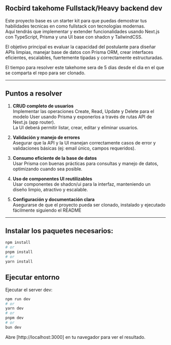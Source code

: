 ## Rocbird takehome Fullstack/Heavy backend dev

Este proyecto base es un starter kit para que puedas demostrar tus habilidades tecnicas en como fullstack con tecnologías modernas.  
Aquí tendrás que implementar y extender funcionalidades usando Next.js con TypeScript, Prisma y una UI base con shadcn y TailwindCSS.

El objetivo principal es evaluar la capacidad del postulante para diseñar APIs limpias, manejar base de datos con Prisma ORM, crear interfaces eficientes, escalables, fuertemente tipadas y correctamente estructuradas.

El tiempo para resolver este takehome sera de 5 dias desde el dia en el que se comparta el repo para ser clonado.

---

## Puntos a resolver

1. **CRUD completo de usuarios**  
   Implementar las operaciones Create, Read, Update y Delete para el modelo User usando Prisma y exponerlos a través de rutas API de Next.js (app router).  
   La UI deberá permitir listar, crear, editar y eliminar usuarios.

2. **Validación y manejo de errores**  
   Asegurar que la API y la UI manejan correctamente casos de error y validaciones básicas (ej: email único, campos requeridos).

3. **Consumo eficiente de la base de datos**  
   Usar Prisma con buenas prácticas para consultas y manejo de datos, optimizando cuando sea posible.

4. **Uso de componentes UI reutilizables**  
   Usar componentes de shadcn/ui para la interfaz, manteniendo un diseño limpio, atractivo y escalable.

5. **Configuración y documentación clara**  
   Asegurarse de que el proyecto pueda ser clonado, instalado y ejecutado fácilmente siguiendo el README

---

## Instalar los paquetes necesarios: 

```bash
npm install
# or
pnpm install
# or
yarn install
```

## Ejecutar entorno

Ejecutar el server dev:

```bash
npm run dev
# or
yarn dev
# or
pnpm dev
# or
bun dev
```

Abre [http://localhost:3000] en tu navegador para ver el resultado.